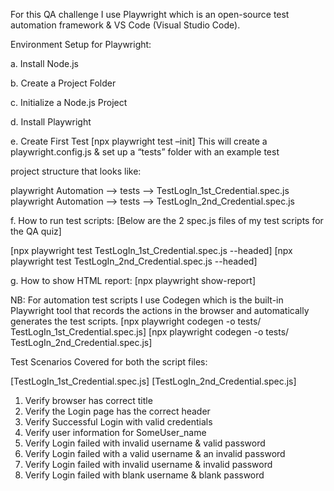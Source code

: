 For this QA challenge I use Playwright which is an open-source test automation framework & VS Code (Visual Studio Code).

Environment Setup for Playwright: 

a. Install Node.js 

b. Create a Project Folder 

c. Initialize a Node.js Project 

d. Install Playwright 

e. Create First Test [npx playwright test –init] This will create a playwright.config.js & set up a “tests” folder with an example test

project structure that looks like:   

playwright Automation --> tests --> TestLogIn_1st_Credential.spec.js                                                                                                   playwright Automation --> tests --> TestLogIn_2nd_Credential.spec.js

f. How to run test scripts: [Below are the 2 spec.js files of my test scripts for the QA quiz]    

[npx playwright test TestLogIn_1st_Credential.spec.js --headed]                                                                                                       [npx playwright test TestLogIn_2nd_Credential.spec.js --headed]

g. How to show HTML report:                                                                                                                                        [npx playwright show-report]

NB: For automation test scripts I use Codegen which is the built-in Playwright tool that records the actions in the browser and automatically generates the test scripts.
[npx playwright codegen -o tests/ TestLogIn_1st_Credential.spec.js]                                                                                                   [npx playwright codegen -o tests/ TestLogIn_2nd_Credential.spec.js]

Test Scenarios Covered for both the script files:  

[TestLogIn_1st_Credential.spec.js]                                                                                                                  [TestLogIn_2nd_Credential.spec.js]

   1.	Verify browser has correct title
   2.	Verify the Login page has the correct header
   3.	Verify Successful Login with valid credentials
   4.	Verify user information for SomeUser_name
   5.	Verify Login failed with invalid username & valid password
   6.	Verify Login failed with a valid username & an invalid password
   7.	Verify Login failed with invalid username & invalid password
   8.	Verify Login failed with blank username & blank password
